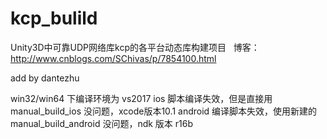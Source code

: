 # kcp_bulild
Unity3D中可靠UDP网络库kcp的各平台动态库构建项目
 
博客：http://www.cnblogs.com/SChivas/p/7854100.html

add by dantezhu

win32/win64 下编译环境为 vs2017
ios 脚本编译失效，但是直接用 manual_build_ios 没问题，xcode版本10.1
android 编译脚本失效，使用新建的 manual_build_android 没问题，ndk 版本 r16b
